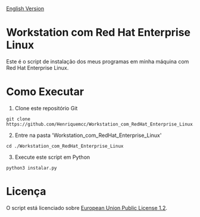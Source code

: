 [English Version](README.EN.md)

# Workstation com Red Hat Enterprise Linux

Este é o script de instalação dos meus programas em minha máquina com Red Hat Enterprise Linux.

# Como Executar

1. Clone este repositório Git

````
git clone https://github.com/Henriquemcc/Workstation_com_RedHat_Enterprise_Linux.git
````

2. Entre na pasta 'Workstation_com_RedHat_Enterprise_Linux'
````
cd ./Workstation_com_RedHat_Enterprise_Linux
````

3. Execute este script em Python

````
python3 instalar.py
````

# Licença

O script está licenciado sobre [European Union Public License 1.2](LICENSE).